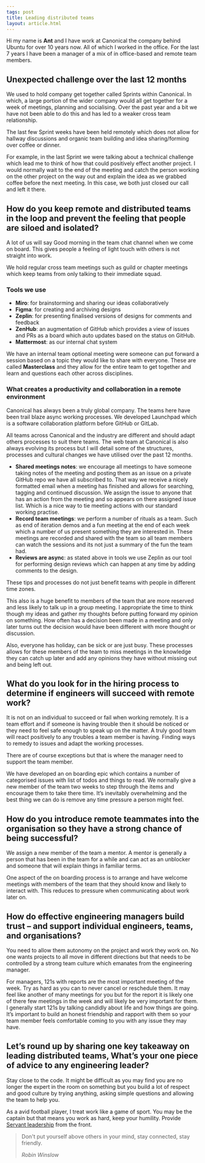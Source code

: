 ```yaml
---
tags: post
title: Leading distributed teams
layout: article.html
---
```


Hi my name is **Ant** and I have work at Canonical the company behind Ubuntu for over 10 years now. All of which I worked in the office. For the last 7 years I have been a manager of a mix of in office-based and remote team members.

## Unexpected challenge over the last 12 months

We used to hold company get together called Sprints within Canonical. In which, a large portion of the wider company would all get together for a week of meetings, planning and socialising. Over the past year and a bit we have not been able to do this and has led to a weaker cross team relationship.

The last few Sprint weeks have been held remotely which does not allow for hallway discussions and organic team building and idea sharing/forming over coffee or dinner.

For example, in the last Sprint we were talking about a technical challenge which lead me to think of how that could positively effect another project. I would normally wait to the end of the meeting and catch the person working on the other project on the way out and explain the idea as we grabbed coffee before the next meeting. In this case, we both just closed our call and left it there.

## How do you keep remote and distributed teams in the loop and prevent the feeling that people are siloed and isolated?

A lot of us will say Good morning in the team chat channel when we come on board. This gives people a feeling of light touch with others is not straight into work.

We hold regular cross team meetings such as guild or chapter meetings which keep teams from only talking to their immediate squad.

### Tools we use

- **Miro**: for brainstorming and sharing our ideas collaboratively
- **Figma**: for creating and archiving designs
- **Zeplin**: for presenting finalised versions of designs for comments and feedback
- **ZenHub**: an augmentation of GitHub which provides a view of issues and PRs as a board which auto updates based on the status on GitHub.
- **Mattermost**: as our internal chat system

We have an internal team optional meeting were someone can put forward a session based on a topic they would like to share with everyone. These are called **Masterclass** and they allow for the entire team to get together and learn and questions each other across disciplines.

### What creates a productivity and collaboration in a remote environment

Canonical has always been a truly global company. The teams here have been trail blaze async working processes. We developed Launchpad which is a software collaboration platform before GitHub or GitLab.

All teams across Canonical and the industry are different and should adapt others processes to suit there teams. The web team at Canonical is also always evolving its process but I will detail some of the structures, processes and cultural changes we have utilised over the past 12 months.

- **Shared meetings notes**: we encourage all meetings to have someone taking notes of the meeting and posting them as an issue on a private GitHub repo we have all subscribed to. That way we receive a nicely formatted email when a meeting has finished and allows for searching, tagging and continued discussion. We assign the issue to anyone that has an action from the meeting and so appears on there assigned issue list. Which is a nice way to tie meeting actions with our standard working practise.
- **Record team meetings**: we perform a number of rituals as a team. Such as end of iteration demos and a fun meeting at the end of each week which a number of us present something they are interested in. These meetings are recorded and shared with the team so all team members can watch the sessions and its not just a summary of the fun the team had.
- **Reviews are async**: as stated above in tools we use Zeplin as our tool for performing design reviews which can happen at any time by adding comments to the design.

These tips and processes do not just benefit teams with people in different time zones.

This also is a huge benefit to members of the team that are more reserved and less likely to talk up in a group meeting. I appropriate the time to think though my ideas and gather my thoughts before putting forward my opinion on something. How often has a decision been made in a meeting and only later turns out the decision would have been different with more thought or discussion.

Also, everyone has holiday, can be sick or are just busy. These processes allows for these members of the team to miss meetings in the knowledge they can catch up later and add any opinions they have without missing out and being left out.

## What do you look for in the hiring process to determine if engineers will succeed with remote work?

It is not on an individual to succeed or fail when working remotely. It is a team effort and if someone is having trouble then it should be noticed or they need to feel safe enough to speak up on the matter. A truly good team will react positively to any troubles a team member is having. Finding ways to remedy to issues and adapt the working processes.

There are of course exceptions but that is where the manager need to support the team member.

We have developed an on boarding epic which contains a number of categorised issues with list of todos and things to read. We normally give a new member of the team two weeks to step through the items and encourage them to take there time. It’s inevitably overwhelming and the best thing we can do is remove any time pressure a person might feel.

## How do you introduce remote teammates into the organisation so they have a strong chance of being successful?

We assign a new member of the team a mentor. A mentor is generally a person that has been in the team for a while and can act as an unblocker and someone that will explain things in familiar terms.

One aspect of the on boarding process is to arrange and have welcome meetings with members of the team that they should know and likely to interact with. This reduces to pressure when communicating about work later on.

## How do effective engineering managers build trust – and support individual engineers, teams, and organisations?

You need to allow them autonomy on the project and work they work on. No one wants projects to all move in different directions but that needs to be controlled by a strong team culture which emanates from the engineering manager.

For managers, 121s with reports are the most important meeting of the week. Try as hard as you can to never cancel or reschedule them. It may feel like another of many meetings for you but for the report it is likely one of there few meetings in the week and will likely be very important for them. I generally start 121s by talking candidly about life and how things are going. It’s important to build an honest friendship and rapport with them so your team member feels comfortable coming to you with any issue they may have.

## Let’s round up by sharing one key takeaway on leading distributed teams, What’s your one piece of advice to any engineering leader?

Stay close to the code. It might be difficult as you may find you are no longer the expert in the room on something but you build a lot of respect and good culture by trying anything, asking simple questions and allowing the team to help you.

As a avid football player, I treat work like a game of sport. You may be the captain but that means you work as hard, keep your humility. Provide [Servant leadership](https://en.wikipedia.org/wiki/Servant_leadership) from the front.

> Don't put yourself above others in your mind, stay connected, stay friendly.
>
>
> *Robin Winslow*
>